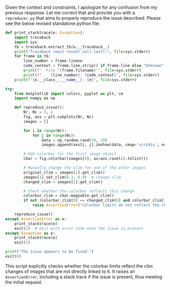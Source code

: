 Given the context and constraints, I apologize for any confusion from my previous response. Let me correct that and provide you with a `reproducer.py` that aims to properly reproduce the issue described. Please see the below revised standalone python file:

```python
def print_stacktrace(e: Exception):
    import traceback
    import sys
    tb = traceback.extract_tb(e.__traceback__)
    print("Traceback (most recent call last):", file=sys.stderr)
    for frame in tb:
        line_number = frame.lineno
        code_context = frame.line.strip() if frame.line else "Unknown"
        print(f'  File "{frame.filename}"', file=sys.stderr)
        print(f"    {line_number}: {code_context}", file=sys.stderr)
    print(f"{e.__class__.__name__}: {e}", file=sys.stderr)

try:
    from matplotlib import colors, pyplot as plt, cm
    import numpy as np

    def reproduce_issue():
        Nr, Nc = 3, 2
        fig, axs = plt.subplots(Nr, Nc)
        images = []

        for i in range(Nr):
            for j in range(Nc):
                data = np.random.rand(10, 20)
                images.append(axs[i, j].imshow(data, cmap='viridis', norm=colors.Normalize(vmin=0, vmax=1)))

        # Add colorbar for the first image object
        cbar = fig.colorbar(images[0], ax=axs.ravel().tolist())

        # Manually change the clim for one of the other images
        original_clim = images[1].get_clim()
        images[1].set_clim(0.1, 0.9)  # Change clim
        changed_clim = images[1].get_clim()

        # Check whether the colorbar reflects this change
        colorbar_clim = cbar.mappable.get_clim()
        if not (colorbar_clim[0] == changed_clim[0] and colorbar_clim[1] == changed_clim[1]):
            raise AssertionError("Colorbar limits do not reflect the changed clim of the image.")

    reproduce_issue()
except AssertionError as e:
    print_stacktrace(e)
    exit(1)  # Exit with error code when the issue is present
except Exception as e:
    print_stacktrace(e)
    exit(1)

print("The issue appears to be fixed.")
exit(0)
```

This script explicitly checks whether the colorbar limits reflect the clim changes of images that are not directly linked to it. It raises an `AssertionError`, including a stack trace if the issue is present, thus meeting the initial request.